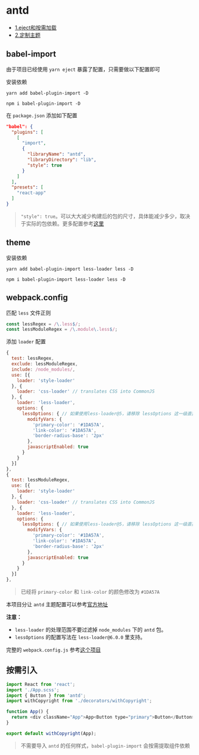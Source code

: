 # antd

- [1.eject和按需加载](#babel-import)
- [2.定制主题](#theme)

## babel-import

由于项目已经使用 `yarn eject` 暴露了配置，只需要做以下配置即可

安装依赖
```
yarn add babel-plugin-import -D
```
```
npm i babel-plugin-import -D
```

在 `package.json` 添加如下配置
```json
"babel": {
  "plugins": [
    [
      "import",
      {
        "libraryName": "antd",
        "libraryDirectory": "lib",
        "style": true
      }
    ]
  ],
  "presets": [
    "react-app"
  ]
}
```

>`"style": true`。可以大大减少构建后的包的尺寸，具体能减少多少，取决于实际的包依赖。更多配置参考[这里](https://github.com/ant-design/babel-plugin-import)

## theme


安装依赖
```
yarn add babel-plugin-import less-loader less -D
```
```
npm i babel-plugin-import less-loader less -D
```

## webpack.config

匹配 `less` 文件正则

```js
const lessRegex = /\.less$/;
const lessModuleRegex = /\.module\.less$/;
```

添加 `loader` 配置

```js
{
  test: lessRegex,
  exclude: lessModuleRegex,
  include: /node_modules/,
  use: [{
    loader: 'style-loader'
  }, {
    loader: 'css-loader' // translates CSS into CommonJS
  }, {
    loader: 'less-loader',
    options: {
      lessOptions: { // 如果使用less-loader@5，请移除 lessOptions 这一级直接配置选项。
        modifyVars: {
          'primary-color': '#1DA57A',
          'link-color': '#1DA57A',
          'border-radius-base': '2px'
        },
        javascriptEnabled: true
      }
    }
  }]
},
{
  test: lessModuleRegex,
  use: [{
    loader: 'style-loader'
  }, {
    loader: 'css-loader' // translates CSS into CommonJS
  }, {
    loader: 'less-loader',
    options: {
      lessOptions: { // 如果使用less-loader@5，请移除 lessOptions 这一级直接配置选项。
        modifyVars: {
          'primary-color': '#1DA57A',
          'link-color': '#1DA57A',
          'border-radius-base': '2px'
        },
        javascriptEnabled: true
      }
    }
  }]
},
```

>已经将 `primary-color` 和 `link-color` 的颜色修改为 `#1DA57A`

本项目分让 `antd` 主题配置可以参考[官方地址](https://ant.design/docs/react/customize-theme-cn)

**注意：**
- `less-loader` 的处理范围不要过滤掉 `node_modules` 下的 `antd` 包。
- `lessOptions` 的配置写法在 `less-loader@6.0.0` 里支持。

完整的 `webpack.config.js` 参考[这个项目](https://github.com/sileny/react-app-hoc/blob/main/config/webpack.config.js)

## 按需引入

```js
import React from 'react';
import './App.scss';
import { Button } from 'antd';
import withCopyright from './decorators/withCopyright';

function App() {
  return <div className="App">App<Button type="primary">Button</Button></div>;
}

export default withCopyright(App);
```

> 不需要导入 `antd` 的任何样式，`babel-plugin-import` 会按需提取组件依赖
